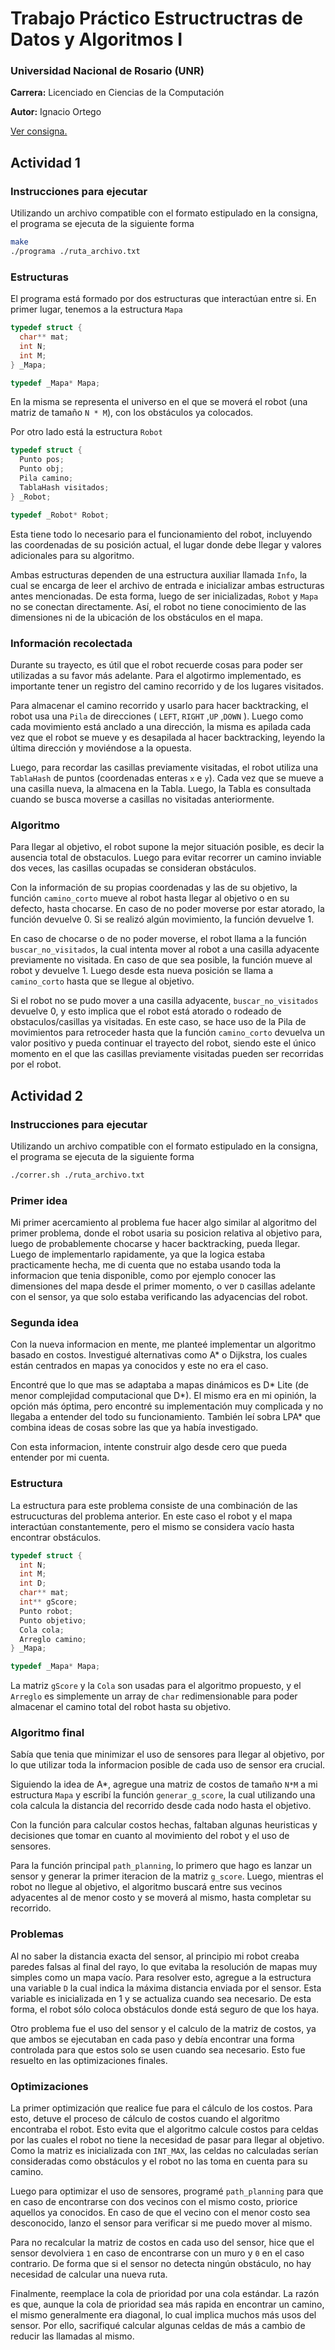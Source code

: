 # Trabajo Práctico Estructructras de Datos y Algoritmos I
### **Universidad Nacional de Rosario (UNR)**

**Carrera:** Licenciado en Ciencias de la Computación

**Autor:** Ignacio Ortego

[Ver consigna.](TPFinal.pdf)


## Actividad 1

### Instrucciones para ejecutar
Utilizando un archivo compatible con el formato estipulado en la consigna, el programa se ejecuta de la siguiente forma
```sh
make
./programa ./ruta_archivo.txt
```

### Estructuras
El programa está formado por dos estructuras que interactúan entre si. En primer lugar, tenemos a la estructura `Mapa`

```c
typedef struct {
  char** mat;
  int N;
  int M;
} _Mapa;

typedef _Mapa* Mapa;
```

En la misma se representa el universo en el que se moverá el robot (una matriz de tamaño `N * M`), con los obstáculos ya colocados.


Por otro lado está la estructura `Robot`
```c
typedef struct {
  Punto pos;
  Punto obj;
  Pila camino;
  TablaHash visitados;
} _Robot;

typedef _Robot* Robot;
```

Esta tiene todo lo necesario para el funcionamiento del robot, incluyendo las coordenadas de su posición actual, el lugar donde debe llegar y valores adicionales para su algoritmo. 

Ambas estructuras dependen de una estructura auxiliar llamada `Info`, la cual se encarga de leer el archivo de entrada e inicializar ambas estructuras antes mencionadas. De esta forma, luego de ser inicializadas, `Robot` y `Mapa` no se conectan directamente. Así, el robot no tiene conocimiento de las dimensiones ni de la ubicación de los obstáculos en el mapa.

### Información recolectada

Durante su trayecto, es útil que el robot recuerde cosas para poder ser utilizadas a su favor más adelante. Para el algotirmo implementado, es importante tener un registro del camino recorrido y de los lugares visitados.

Para almacenar el camino recorrido y usarlo para hacer backtracking, el robot usa una `Pila` de direcciones ( `LEFT`, `RIGHT` ,`UP` ,`DOWN` ). Luego como cada movimiento está anclado a una dirección, la misma es apilada cada vez que el robot se mueve y es desapilada al hacer backtracking, leyendo la última dirección y moviéndose a la opuesta.

Luego, para recordar las casillas previamente visitadas, el robot utiliza una `TablaHash` de puntos (coordenadas enteras `x` e `y`). Cada vez que se mueve a una casilla nueva, la almacena en la Tabla. Luego, la Tabla es consultada cuando se busca moverse a casillas no visitadas anteriormente.

### Algoritmo

Para llegar al objetivo, el robot supone la mejor situación posible, es decir la ausencia total de obstaculos. Luego para evitar recorrer un camino inviable dos veces, las casillas ocupadas se consideran obstáculos.

Con la información de su propias coordenadas y las de su objetivo, la función `camino_corto` mueve al robot hasta llegar al objetivo o en su defecto, hasta chocarse. En caso de no poder moverse por estar atorado, la función devuelve 0. Si se realizó algún movimiento, la función devuelve 1.

En caso de chocarse o de no poder moverse, el robot llama a la función `buscar_no_visitados`, la cual intenta mover al robot a una casilla adyacente previamente no visitada. En caso de que sea posible, la función mueve al robot y devuelve 1. Luego desde esta nueva posición se llama a `camino_corto` hasta que se llegue al objetivo.

Si el robot no se pudo mover a una casilla adyacente, `buscar_no_visitados` devuelve 0, y esto implica que el robot está atorado o rodeado de obstaculos/casillas ya visitadas. En este caso, se hace uso de la Pila de movimientos para retroceder hasta que la función `camino_corto` devuelva un valor positivo y pueda continuar el trayecto del robot, siendo este el único momento en el que las casillas previamente visitadas pueden ser recorridas por el robot.

## Actividad 2

### Instrucciones para ejecutar

Utilizando un archivo compatible con el formato estipulado en la consigna, el programa se ejecuta de la siguiente forma
```sh
./correr.sh ./ruta_archivo.txt
```

### Primer idea

Mi primer acercamiento al problema fue hacer algo similar al algoritmo del primer problema, donde el robot usaria su posicion relativa al objetivo para, luego de probablemente chocarse y hacer backtracking, pueda llegar. Luego de implementarlo rapidamente, ya que la logica estaba practicamente hecha, me di cuenta que no estaba usando toda la informacion que tenia disponible, como por ejemplo conocer las dimensiones del mapa desde el primer momento, o ver `D` casillas adelante con el sensor, ya que solo estaba verificando las adyacencias del robot.

### Segunda idea

Con la nueva informacion en mente, me planteé implementar un algoritmo basado en costos. Investigué alternativas como A* o Dijkstra, los cuales están centrados en mapas ya conocidos y este no era el caso.

Encontré que lo que mas se adaptaba a mapas dinámicos es D* Lite (de menor complejidad computacional que D*). El mismo era en mi opinión, la opción más óptima, pero encontré su implementación muy complicada y no llegaba a entender del todo su funcionamiento. También leí sobra LPA* que combina ideas de cosas sobre las que ya había investigado.

Con esta informacion, intente construir algo desde cero que pueda entender por mi cuenta.

### Estructura

La estructura para este problema consiste de una combinación de las estrucucturas del problema anterior. En este caso el robot y el mapa interactúan constantemente, pero el mismo se considera vacío hasta encontrar obstáculos.

```c
typedef struct {
  int N;
  int M;
  int D;
  char** mat;
  int** gScore;
  Punto robot;
  Punto objetivo;
  Cola cola;
  Arreglo camino;
} _Mapa;

typedef _Mapa* Mapa;
```

La matriz `gScore` y la `Cola` son usadas para el algoritmo propuesto, y el `Arreglo` es simplemente un array de `char` redimensionable para poder almacenar el camino total del robot hasta su objetivo.

### Algoritmo final

Sabía que tenia que minimizar el uso de sensores para llegar al objetivo, por lo que utilizar toda la informacion posible de cada uso de sensor era crucial.

Siguiendo la idea de A*, agregue una matriz de costos de tamaño `N*M` a mi estructura `Mapa` y escribí la función `generar_g_score`, la cual utilizando una cola calcula la distancia del recorrido desde cada nodo hasta el objetivo.

Con la función para calcular costos hechas, faltaban algunas heuristicas y decisiones que tomar en cuanto al movimiento del robot y el uso de sensores. 

Para la función principal `path_planning`, lo primero que hago es lanzar un sensor y generar la primer iteracion de la matriz `g_score`. Luego, mientras el robot no llegue al objetivo, el algoritmo buscará entre sus vecinos adyacentes al de menor costo y se moverá al mismo, hasta completar su recorrido.

### Problemas

Al no saber la distancia exacta del sensor, al principio mi robot creaba paredes falsas al final del rayo, lo que evitaba la resolución de mapas muy simples como un mapa vacío. Para resolver esto, agregue a la estructura una variable `D` la cual indica la máxima distancia enviada por el sensor. Esta variable es inicializada en 1 y se actualiza cuando sea necesario. De esta forma, el robot sólo coloca obstáculos donde está seguro de que los haya.

Otro problema fue el uso del sensor y el calculo de la matriz de costos, ya que ambos se ejecutaban en cada paso y debía encontrar una forma controlada para que estos solo se usen cuando sea necesario. Esto fue resuelto en las optimizaciones finales.

### Optimizaciones

La primer optimización que realice fue para el cálculo de los costos. Para esto, detuve el proceso de cálculo de costos cuando el algoritmo encontraba el robot. Esto evita que el algoritmo calcule costos para celdas por las cuales el robot no tiene la necesidad de pasar para llegar al objetivo. Como la matriz es inicializada con `INT_MAX`, las celdas no calculadas serían consideradas como obstáculos y el robot no las toma en cuenta para su camino.

Luego para optimizar el uso de sensores, programé `path_planning` para que en caso de encontrarse con dos vecinos con el mismo costo, priorice aquellos ya conocidos. En caso de que el vecino con el menor costo sea desconocido, lanzo el sensor para verificar si me puedo mover al mismo.

Para no recalcular la matriz de costos en cada uso del sensor, hice que el sensor devolviera `1` en caso de encontrarse con un muro y `0` en el caso contrario. De forma que si el sensor no detecta ningún obstáculo, no hay necesidad de calcular una nueva ruta.

Finalmente, reemplace la cola de prioridad por una cola estándar. La razón es que, aunque la cola de prioridad sea más rapida en encontrar un camino, el mismo generalmente era diagonal, lo cual implica muchos más usos del sensor. Por ello, sacrifiqué calcular algunas celdas de más a cambio de reducir las llamadas al mismo.

